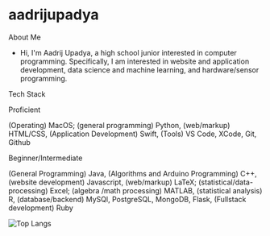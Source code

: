 # aadrijupadya

About Me

* Hi, I'm Aadrij Upadya, a high school junior interested in computer programming. Specifically, I am interested in website and application development, data science and machine learning, and hardware/sensor programming.

Tech Stack

Proficient

(Operating) MacOS; (general programming) Python, (web/markup) HTML/CSS, (Application Development) Swift, (Tools) VS Code, XCode, Git, Github

Beginner/Intermediate

(General Programming) Java, (Algorithms and Arduino Programming) C++, (website development) Javascript, (web/markup) LaTeX; (statistical/data-processing) Excel; (algebra /math processing) MATLAB, (statistical analysis) R, (database/backend) MySQl, PostgreSQL, MongoDB, Flask, (Fullstack development) Ruby


![Top Langs](https://github-readme-stats.vercel.app/api/top-langs/?username=aadrijupadya&theme=tokyonight)
